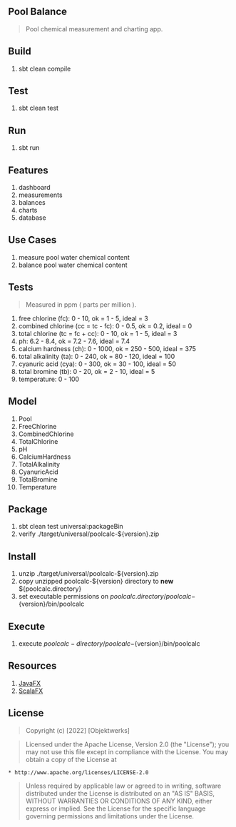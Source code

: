 Pool Balance
------------
>Pool chemical measurement and charting app.

Build
-----
1. sbt clean compile

Test
----
1. sbt clean test

Run
---
1. sbt run

Features
--------
1. dashboard
2. measurements
3. balances
4. charts
5. database

Use Cases
---------
1. measure pool water chemical content
2. balance pool water chemical content

Tests
-----
>Measured in ppm ( parts per million ).
1. free chlorine (fc): 0 - 10, ok = 1 - 5, ideal = 3
2. combined chlorine (cc = tc - fc): 0 - 0.5, ok = 0.2, ideal = 0
3. total chlorine (tc = fc + cc): 0 - 10, ok = 1 - 5, ideal = 3
4. ph: 6.2 - 8.4, ok = 7.2 - 7.6, ideal = 7.4
5. calcium hardness (ch): 0 - 1000, ok = 250 - 500, ideal = 375
6. total alkalinity (ta): 0 - 240, ok = 80 - 120, ideal = 100
7. cyanuric acid (cya): 0 - 300, ok = 30 - 100, ideal = 50
8. total bromine (tb): 0 - 20, ok = 2 - 10, ideal = 5
9. temperature: 0 - 100

Model
-----
1. Pool
2. FreeChlorine
3. CombinedChlorine
4. TotalChlorine
5. pH
6. CalciumHardness
7. TotalAlkalinity
8. CyanuricAcid
9. TotalBromine
10. Temperature

Package
-------
1. sbt clean test universal:packageBin
2. verify ./target/universal/poolcalc-${version}.zip

Install
-------
1. unzip ./target/universal/poolcalc-${version}.zip
2. copy unzipped poolcalc-${version} directory to **new** ${poolcalc.directory}
3. set executable permissions on ${poolcalc.directory}/poolcalc-${version}/bin/poolcalc

Execute
-------
1. execute ${poolcalc-directory}/poolcalc-${version}/bin/poolcalc

Resources
---------
1. [JavaFX](https://openjfx.io/index.html)
2. [ScalaFX](http://www.scalafx.org/)

License
-------
> Copyright (c) [2022] [Objektwerks]

>Licensed under the Apache License, Version 2.0 (the "License");
you may not use this file except in compliance with the License.
You may obtain a copy of the License at

    * http://www.apache.org/licenses/LICENSE-2.0

>Unless required by applicable law or agreed to in writing, software
distributed under the License is distributed on an "AS IS" BASIS,
WITHOUT WARRANTIES OR CONDITIONS OF ANY KIND, either express or implied.
See the License for the specific language governing permissions and
limitations under the License.